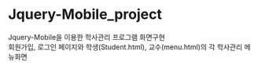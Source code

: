 # Jquery-Mobile_project
Jquery-Mobile을 이용한 학사관리 프로그램 화면구현     
회원가입, 로그인 페이지와 학생(Student.html), 교수(menu.html)의 각 학사관리 메뉴화면
